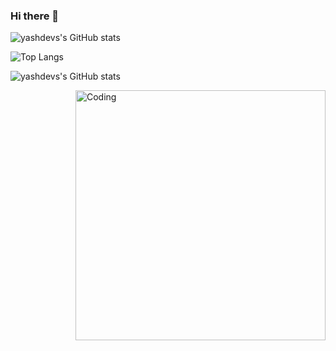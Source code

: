### Hi there 👋

<!--
**yashdevs26/yashdevs26** is a ✨ _special_ ✨ repository because its `README.md` (this file) appears on your GitHub profile.

Here are some ideas to get you started:

- 🔭 I’m currently working on ...
- 🌱 I’m currently learning ...
- 👯 I’m looking to collaborate on ...
- 🤔 I’m looking for help with ...
- 💬 Ask me about ...
- 📫 How to reach me: ...
- 😄 Pronouns: ...
- ⚡ Fun fact: ...
-->

![yashdevs's GitHub stats](https://github-readme-stats.vercel.app/api?username=yashdevs26&show_icons=true&theme=radical)

![Top Langs](https://github-readme-stats.vercel.app/api/top-langs/?username=yashdevs26&layout=donut)

![yashdevs's GitHub stats](https://github-profile-trophy.vercel.app/?username=yashdevs26&theme=onedark)

  <img align="right" alt="Coding" width="400" src="add your link 
  here">

